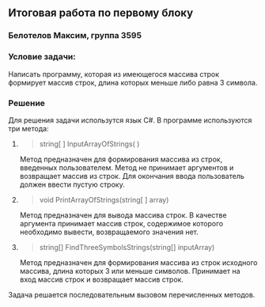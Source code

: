 ## Итоговая работа по первому блоку

### Белотелов Максим, группа 3595

### **Условие задачи**:
Написать программу, которая из имеющегося массива строк формирует массив строк, длина которых меньше либо равна 3 символа.

### **Решение**
Для решения задачи использутся язык С#.
В программе используются три метода:
1. >string[ ] InputArrayOfStrings( )
    
    Метод предназначен для формирования массива из строк, введенных пользователем. Метод не принимает аргументов и возвращает массив из строк. Для окончания ввода пользователь должен ввести пустую строку.

2. >void PrintArrayOfStrings(string[ ] array)

    Метод предназначен для вывода массива строк. В качестве аргумента принимает массив строк, содержимое которого необходимо вывести, возвращаемого значения нет. 

3. > string[] FindThreeSymbolsStrings(string[] inputArray)

    Метод предназначен для формирования массива из строк исходного массива, длина которых 3 или меньше символов. Принимает на вход массив строк и возвращает массив строк.

Задача решается последовательным вызовом перечисленных методов.